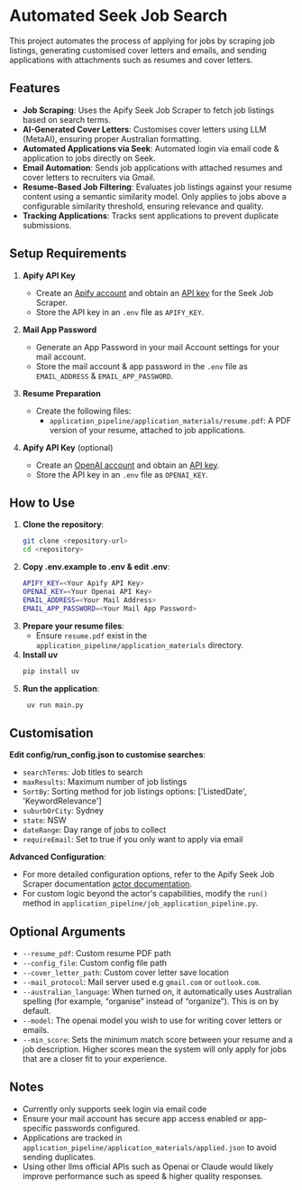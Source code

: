 # Automated Seek Job Search

This project automates the process of applying for jobs by scraping job listings, generating customised cover letters and emails, and sending applications with attachments such as resumes and cover letters.

## Features

- **Job Scraping**: Uses the Apify Seek Job Scraper to fetch job listings based on search terms.
- **AI-Generated Cover Letters**: Customises cover letters using LLM (MetaAI), ensuring proper Australian formatting.
- **Automated Applications via Seek**: Automated login via email code & application to jobs directly on Seek.
- **Email Automation**: Sends job applications with attached resumes and cover letters to recruiters via Gmail.
- **Resume-Based Job Filtering**: Evaluates job listings against your resume content using a semantic similarity model. Only applies to jobs above a configurable similarity threshold, ensuring relevance and quality.
- **Tracking Applications**: Tracks sent applications to prevent duplicate submissions.

## Setup Requirements

1. **Apify API Key**  
   - Create an [Apify account](https://console.apify.com/) and obtain an [API key](https://console.apify.com/settings/integrations) for the Seek Job Scraper.
   - Store the API key in an `.env` file as `APIFY_KEY`.

2. **Mail App Password**  
   - Generate an App Password in your mail Account settings for your mail account.
   - Store the mail account & app password in the `.env` file as `EMAIL_ADDRESS` & `EMAIL_APP_PASSWORD`.

3. **Resume Preparation**  
   - Create the following files:
     - `application_pipeline/application_materials/resume.pdf`: A PDF version of your resume, attached to job applications.

4. **Apify API Key** (optional)
   - Create an [OpenAI account](https://platform.openai.com/) and obtain an [API key](https://platform.openai.com/settings/organization/api-keys).
   - Store the API key in an `.env` file as `OPENAI_KEY`.

## How to Use

1. **Clone the repository**:  
   ```bash
   git clone <repository-url>
   cd <repository>
   ```
2. **Copy .env.example to .env & edit .env**:
    ```bash
    APIFY_KEY=<Your Apify API Key>
    OPENAI_KEY=<Your Openai API Key>
    EMAIL_ADDRESS=<Your Mail Address>
    EMAIL_APP_PASSWORD=<Your Mail App Password>
    ```
4. **Prepare your resume files**:
    - Ensure `resume.pdf` exist in the `application_pipeline/application_materials` directory.
5. **Install uv**
    ```bash
    pip install uv
    ```
6. **Run the application**:
   ```bash
    uv run main.py
   ```

## Customisation
**Edit config/run_config.json to customise searches**:
 - `searchTerms`: Job titles to search
 - `maxResults`: Maximum number of job listings
 - `SortBy`: Sorting method for job listings options: ['ListedDate', 'KeywordRelevance']
 - `suburbOrCity`: Sydney
 - `state`: NSW
 - `dateRange`: Day range of jobs to collect 
 - `requireEmail`: Set to true if you only want to apply via email

**Advanced Configuration**:
 - For more detailed configuration options, refer to the Apify Seek Job Scraper documentation [actor documentation](https://apify.com/websift/seek-job-scraper).
 - For custom logic beyond the actor's capabilities, modify the `run()` method in `application_pipeline/job_application_pipeline.py`.

## Optional Arguments
 - `--resume_pdf`: Custom resume PDF path
 - `--config_file`: Custom config file path
 - `--cover_letter_path`: Custom cover letter save location
 - `--mail_protocol`: Mail server used e.g `gmail.com` or `outlook.com`.
- `--australian_language`: When turned on, it automatically uses Australian spelling (for example, “organise” instead of “organize”). This is on by default. 
 - `--model`: The openai model you wish to use for writing cover letters or emails.
- `--min_score`: Sets the minimum match score between your resume and a job description. Higher scores mean the system will only apply for jobs that are a closer fit to your experience.

## Notes
 - Currently only supports seek login via email code
 - Ensure your mail account has secure app access enabled or app-specific passwords configured.
 - Applications are tracked in `application_pipeline/application_materials/applied.json` to avoid sending duplicates.
 - Using other llms official APIs such as Openai or Claude would likely improve performance such as speed & higher quality responses.